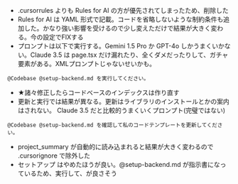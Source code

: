 - .cursorrules よりも Rules for AI の方が優先されてしまったため、削除した
- Rules for AI は YAML 形式で記載。コードを省略しないような制約条件も追加した。かなり強い影響を受けるので少し変えただけで結果が大きく変わる。今の設定でFIXする
- プロンプトは以下で実行する。Gemini 1.5 Pro か GPT-4o しかうまくいかない。Claude 3.5 は page.tsx だけ漏れたり、全くダメだったりして、ガチャ要素がある。XMLプロンプトじゃないせいかも。
```plaintext
@Codebase @setup-backend.md を実行してください。
```
- ★諸々修正したらコードベースのインデックスは作り直す
- 更新と実行では結果が異なる。更新はライブラリのインストールとかの案内はされない。
Claude 3.5 だと比較的うまくいくプロンプト(完璧ではない)
```plaintext
@Codebase @setup-backend.md を確認して私のコードテンプレートを更新してください。
```
- project_summary が自動的に読み込まれると結果が大きく変わるので .cursorignore で除外した
- セットアップ はやめたほうが良い。@setup-backend.md が指示書になっているため、実行して、が良さそう


